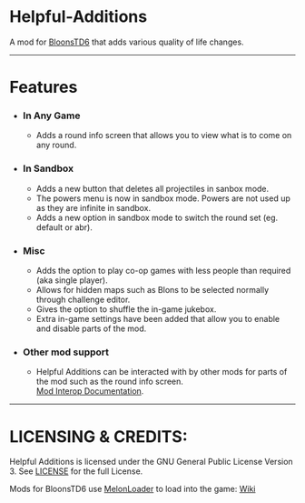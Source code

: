 # Helpful-Additions
A mod for [BloonsTD6](https://store.steampowered.com/app/960090/Bloons_TD_6/) that adds various quality of life changes.

---

# Features

* ### In Any Game
  * Adds a round info screen that allows you to view what is to come on any round.

* ### In Sandbox
  * Adds a new button that deletes all projectiles in sanbox mode.
  * The powers menu is now in sandbox mode. Powers are not used up as they are infinite in sandbox.
  * Adds a new option in sandbox mode to switch the round set (eg. default or abr).

* ### Misc
  * Adds the option to play co-op games with less people than required (aka single player).
  * Allows for hidden maps such as Blons to be selected normally through challenge editor.
  * Gives the option to shuffle the in-game jukebox.
  * Extra in-game settings have been added that allow you to enable and disable parts of the mod.

* ### Other mod support
  * Helpful Additions can be interacted with by other mods for parts of the mod such as the round info screen.\
[Mod Interop Documentation](https://github.com/Baydock/Helpful-Additions/blob/main/Mod%20Interop.md).
 
---

# LICENSING & CREDITS:
Helpful Additions is licensed under the GNU General Public License Version 3. See [LICENSE](https://github.com/Baydock/Helpful-Additions/blob/main/LICENSE) for the full License.

Mods for BloonsTD6 use [MelonLoader](https://github.com/LavaGang/MelonLoader) to load into the game: [Wiki](https://melonwiki.xyz)
